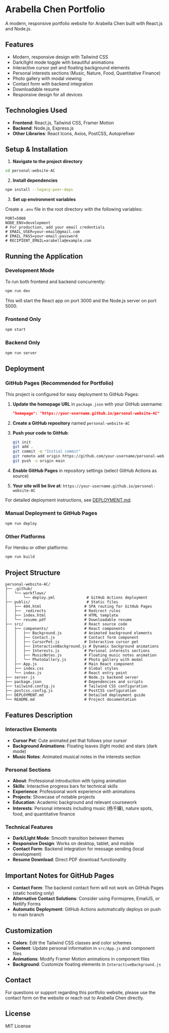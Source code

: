 # Arabella Chen Portfolio

A modern, responsive portfolio website for Arabella Chen built with React.js and Node.js.

## Features

- Modern, responsive design with Tailwind CSS
- Dark/light mode toggle with beautiful animations
- Interactive cursor pet and floating background elements
- Personal interests sections (Music, Nature, Food, Quantitative Finance)
- Photo gallery with modal viewing
- Contact form with backend integration
- Downloadable resume
- Responsive design for all devices

## Technologies Used

- **Frontend**: React.js, Tailwind CSS, Framer Motion
- **Backend**: Node.js, Express.js
- **Other Libraries**: React Icons, Axios, PostCSS, Autoprefixer

## Setup & Installation

1. **Navigate to the project directory**

```bash
cd personal-website-AC
```

2. **Install dependencies**

```bash
npm install --legacy-peer-deps
```

3. **Set up environment variables**

Create a `.env` file in the root directory with the following variables:

```
PORT=5000
NODE_ENV=development
# For production, add your email credentials
# EMAIL_USER=your-email@gmail.com
# EMAIL_PASS=your-email-password
# RECIPIENT_EMAIL=arabella@example.com
```

## Running the Application

### Development Mode

To run both frontend and backend concurrently:

```bash
npm run dev
```

This will start the React app on port 3000 and the Node.js server on port 5000.

### Frontend Only

```bash
npm start
```

### Backend Only

```bash
npm run server
```

## Deployment

### GitHub Pages (Recommended for Portfolio)

This project is configured for easy deployment to GitHub Pages:

1. **Update the homepage URL** in `package.json` with your GitHub username:
   ```json
   "homepage": "https://your-username.github.io/personal-website-AC"
   ```

2. **Create a GitHub repository** named `personal-website-AC`

3. **Push your code to GitHub**:
   ```bash
   git init
   git add .
   git commit -m "Initial commit"
   git remote add origin https://github.com/your-username/personal-website-AC.git
   git push -u origin main
   ```

4. **Enable GitHub Pages** in repository settings (select GitHub Actions as source)

5. **Your site will be live at**: `https://your-username.github.io/personal-website-AC`

For detailed deployment instructions, see [DEPLOYMENT.md](DEPLOYMENT.md).

### Manual Deployment to GitHub Pages

```bash
npm run deploy
```

### Other Platforms

For Heroku or other platforms:
```bash
npm run build
```

## Project Structure

```
personal-website-AC/
├── .github/
│   └── workflows/
│       └── deploy.yml              # GitHub Actions deployment
├── public/                         # Static files
│   ├── 404.html                   # SPA routing for GitHub Pages
│   ├── _redirects                 # Redirect rules
│   ├── index.html                 # HTML template
│   └── resume.pdf                 # Downloadable resume
├── src/                           # React source code
│   ├── components/                # React components
│   │   ├── Background.js          # Animated background elements
│   │   ├── Contact.js             # Contact form component
│   │   ├── CursorPet.js           # Interactive cursor pet
│   │   ├── InteractiveBackground.js # Dynamic background animations
│   │   ├── Interests.js           # Personal interests sections
│   │   ├── MusicNotes.js          # Floating music notes animation
│   │   └── PhotoGallery.js        # Photo gallery with modal
│   ├── App.js                     # Main React component
│   ├── index.css                  # Global styles
│   └── index.js                   # React entry point
├── server.js                      # Node.js backend server
├── package.json                   # Dependencies and scripts
├── tailwind.config.js             # Tailwind CSS configuration
├── postcss.config.js              # PostCSS configuration
├── DEPLOYMENT.md                  # Detailed deployment guide
└── README.md                      # Project documentation
```

## Features Description

### Interactive Elements
- **Cursor Pet**: Cute animated pet that follows your cursor
- **Background Animations**: Floating leaves (light mode) and stars (dark mode)
- **Music Notes**: Animated musical notes in the interests section

### Personal Sections
- **About**: Professional introduction with typing animation
- **Skills**: Interactive progress bars for technical skills
- **Experience**: Professional work experience with animations
- **Projects**: Showcase of notable projects
- **Education**: Academic background and relevant coursework
- **Interests**: Personal interests including music (杨千嬅), nature spots, food, and quantitative finance

### Technical Features
- **Dark/Light Mode**: Smooth transition between themes
- **Responsive Design**: Works on desktop, tablet, and mobile
- **Contact Form**: Backend integration for message sending (local development)
- **Resume Download**: Direct PDF download functionality

## Important Notes for GitHub Pages

- **Contact Form**: The backend contact form will not work on GitHub Pages (static hosting only)
- **Alternative Contact Solutions**: Consider using Formspree, EmailJS, or Netlify Forms
- **Automatic Deployment**: GitHub Actions automatically deploys on push to main branch

## Customization

- **Colors**: Edit the Tailwind CSS classes and color schemes
- **Content**: Update personal information in `src/App.js` and component files
- **Animations**: Modify Framer Motion animations in component files
- **Background**: Customize floating elements in `InteractiveBackground.js`

## Contact

For questions or support regarding this portfolio website, please use the contact form on the website or reach out to Arabella Chen directly.

## License

MIT License 